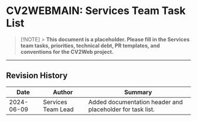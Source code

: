 <!--
CV2WEBMAIN Services Team – Task List
Purpose: Tracks all Services team tasks, priorities, technical debt, PR templates, and conventions for the CV2Web project.
Owner: Services Team Lead
Last Updated: 2024-06-09
Update Process: Update this file when tasks, priorities, or conventions change. All changes must be approved by the Services Team Lead. Reference related docs: project_overview.md, directory_structure.md, integration_points.md, shared/final-qa-checklist.md
-->

# CV2WEBMAIN: Services Team Task List

> [!NOTE] > **This document is a placeholder. Please fill in the Services team tasks, priorities, technical debt, PR templates, and conventions for the CV2Web project.**

---

## Revision History

| Date       | Author             | Summary                                                   |
| ---------- | ------------------ | --------------------------------------------------------- |
| 2024-06-09 | Services Team Lead | Added documentation header and placeholder for task list. |
